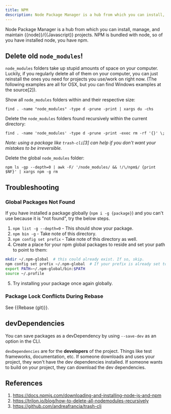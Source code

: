 ```yaml
---
title: NPM
description: Node Package Manager is a hub from which you can install, manage, and maintain node/Javascript projects.
---
```


Node Package Manager is a hub from which you can install, manage, and maintain {{node}}/{{Javascript}} projects. NPM is bundled with node, so of you have installed node, you have npm.

## Delete old `node_modules`!

`node_modules` folders take up stupid amounts of space on your computer. Luckily, if you regularly delete all of them on your computer, you can just reinstall the ones you need for projects you use/work on right now. (The following examples are all for OSX, but you can find Windows examples at the source[2]).

Show all `node_modules` folders within and their respective size:

```shell
find . -name "node_modules" -type d -prune -print | xargs du -chs
```

Delete the `node_modules` folders found recursively within the current directory:

```shell
find . -name 'node_modules' -type d -prune -print -exec rm -rf '{}' \;
```

*Note: using a package like `trash-cli`[3] can help if you don't want your mistakes to be irreversible.*

Delete the global `node_modules` folder:

```shell
npm ls -gp --depth=0 | awk -F/ '/node_modules/ && !/\/npm$/ {print $NF}' | xargs npm -g rm
```

## Troubleshooting

### Global Packages Not Found

If you have installed a package globally (`npm i -g {package}`) and you can't use because it is "not found", try the below steps.

1. `npm list -g --depth=0` - This should show your package.
2. `npm bin -g` - Take note of this directory.
3. `npm config set prefix` - Take note of this directory as well.
4. Create a place for your npm global packages to reside and set your path to point to them:

```bash
mkdir ~/.npm-global  # this could already exist. If so, skip.
npm config set prefix ~/.npm-global  # If your prefix is already set to here, you can skip.
export PATH=~/.npm-global/bin:$PATH
source ~/.profile
```

5. Try installing your package once again globally.

### Package Lock Conflicts During Rebase

See {{Rebase (git)}}.

## devDependencies

You can save packages as a devDependency by using `--save-dev` as an option in the CLI.

`devDependencies` are for the **developers** of the project. Things like test frameworks, documentation, etc. If someone downloads and uses your project, they won't have the dev dependencies installed. If someone wants to build on your project, they can download the dev dependencies.

## References

1. https://docs.npmjs.com/downloading-and-installing-node-js-and-npm
2. https://trilon.io/blog/how-to-delete-all-nodemodules-recursively
3. https://github.com/andreafrancia/trash-cli

